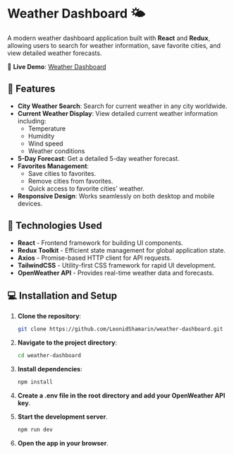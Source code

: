 # Weather Dashboard 🌤️

A modern weather dashboard application built with **React** and **Redux**, allowing users to search for weather information, save favorite cities, and view detailed weather forecasts.

🔗 **Live Demo**: [Weather Dashboard](https://weather-dashboard-shamarin.vercel.app)

## 🌟 Features

- **City Weather Search**: Search for current weather in any city worldwide.
- **Current Weather Display**: View detailed current weather information including:
  - Temperature
  - Humidity
  - Wind speed
  - Weather conditions
- **5-Day Forecast**: Get a detailed 5-day weather forecast.
- **Favorites Management**:
  - Save cities to favorites.
  - Remove cities from favorites.
  - Quick access to favorite cities' weather.
- **Responsive Design**: Works seamlessly on both desktop and mobile devices.

## 🚀 Technologies Used

- **React** - Frontend framework for building UI components.
- **Redux Toolkit** - Efficient state management for global application state.
- **Axios** - Promise-based HTTP client for API requests.
- **TailwindCSS** - Utility-first CSS framework for rapid UI development.
- **OpenWeather API** - Provides real-time weather data and forecasts.

## 💻 Installation and Setup

1. **Clone the repository**:
   ```bash
   git clone https://github.com/LeonidShamarin/weather-dashboard.git

2. **Navigate to the project directory**:
   ```bash
   cd weather-dashboard

3. **Install dependencies**:
   ```bash
   npm install

4. **Create a .env file in the root directory and add your OpenWeather API key**.

5. **Start the development server**.
   ```bash
   npm run dev
   
6. **Open the app in your browser**.
 
